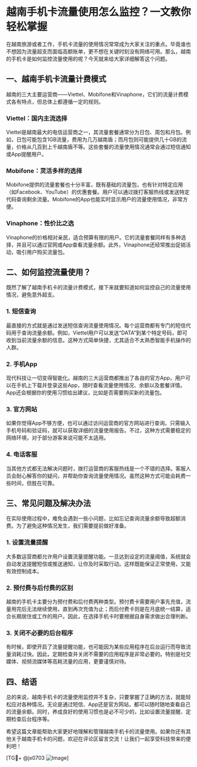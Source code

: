# 越南手机卡流量使用怎么监控？一文教你轻松掌握

在越南旅游或者工作，手机卡流量的使用情况常常成为大家关注的重点。毕竟谁也不想因为流量超支而面临高额账单，更不想在关键时刻没有网络可用。那么，越南的手机卡是如何监控流量使用的呢？今天就来给大家详细解答这个问题。

## 一、越南手机卡流量计费模式

越南的三大主要运营商——Viettel、Mobifone和Vinaphone，它们的流量计费模式各有特点，但总体上都遵循一定的规则。

### Viettel：国内主流选择

Viettel是越南最大的电信运营商之一，其流量套餐通常分为日包、周包和月包。例如，日包可能包含1GB流量，费用为几万越南盾；而月包则可能提供几十GB的流量，价格从几百到上千越南盾不等。这些套餐的流量使用情况通常会通过短信通知或App提醒用户。

### Mobifone：灵活多样的选择

Mobifone提供的流量套餐也十分丰富，既有基础的流量包，也有针对特定应用（如Facebook、YouTube）的优惠套餐。用户可以通过拨打客服热线或发送特定代码查询剩余流量。Mobifone的App也能实时显示用户的流量使用情况，非常方便。

### Vinaphone：性价比之选

Vinaphone的价格相对亲民，适合预算有限的用户。它的流量套餐同样有多种选择，并且可以通过官网或App查看流量余额。此外，Vinaphone还经常推出促销活动，吸引用户购买流量包。

## 二、如何监控流量使用？

既然了解了越南手机卡的流量计费模式，接下来就要知道如何监控自己的流量使用情况，避免意外超支。

### 1. 短信查询

最直接的方式就是通过发送短信查询流量使用情况。每个运营商都有专门的短信代码用于查询流量余额。例如，Viettel用户可以发送“DATA”到某个特定号码，即可收到当前流量余额的信息。这种方式简单快捷，尤其适合不太熟悉智能手机操作的人群。

### 2. 手机App

现代科技让一切变得智能化。越南的三大运营商都推出了各自的官方App，用户可以在手机上下载并登录这些App，随时查看流量使用情况、余额以及套餐详情。App还会根据你的使用习惯给出建议，比如是否需要购买新的流量包。

### 3. 官方网站

如果你觉得App不够方便，也可以通过访问运营商的官方网站进行查询。只需输入手机号码和验证码，就可以获取详细的流量使用报告。不过，这种方式需要稳定的网络环境，对于部分游客来说可能不太适用。

### 4. 电话客服

当其他方式都无法解决问题时，拨打运营商的客服热线是一个不错的选择。客服人员会耐心解答你的疑问，并帮助你查询流量使用情况。虽然这种方式可能会耗费一些时间，但胜在可靠。

## 三、常见问题及解决办法

在实际使用过程中，难免会遇到一些小问题，比如忘记查询流量余额导致超额消费。为了避免这种情况发生，我们需要提前做好准备。

### 1. 设置流量提醒

大多数运营商都允许用户设置流量提醒功能。一旦达到设定的流量阈值，系统就会自动发送提醒短信或推送通知，让你及时采取行动。这样既能保证正常使用，又能有效控制成本。

### 2. 预付费与后付费的区别

越南的手机卡主要分为预付费和后付费两种类型。预付费卡需要用户事先充值，流量用完后无法继续使用，直到再次充值为止；而后付费卡则是在月底统一结算，适合长期居住或工作的用户。因此，在选择手机卡时要根据自身需求做出合理判断。

### 3. 关闭不必要的后台程序

有时候，即使开启了流量提醒功能，也可能因为某些应用程序在后台运行而导致流量消耗过快。因此，定期检查并关闭不需要的应用程序是非常必要的。特别是社交媒体、视频流媒体等高耗流量的应用，更要谨慎对待。

## 四、结语

总的来说，越南手机卡的流量使用监控并不复杂，只要掌握了正确的方法，就能轻松应对各种情况。无论是通过短信、App还是官方网站，都可以随时随地查看自己的流量余额。同时，养成良好的使用习惯也是必不可少的，比如设置流量提醒、定期检查后台程序等。

希望这篇文章能帮助大家更好地理解和管理越南手机卡的流量使用。如果你还有其他关于越南手机卡的问题，欢迎在评论区留言交流！让我们一起享受科技带来的便利吧！

[TG💪+ @jx0703 ![Image](https://github.com/user-attachments/assets/dbca1d08-cadb-493c-b0ec-ad6f7a83f270)]
